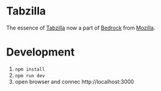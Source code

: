 # Tabzilla
The essence of [Tabzilla](http://bedrock.readthedocs.org/en/latest/tabzilla.html) now a part of [Bedrock](http://bedrock.readthedocs.org/en/latest/) from [Mozilla](http://mozilla.org/).

# Development

1. `npm install`
2. `npm run dev`
3. open browser and connec http://localhost:3000
